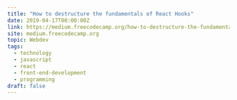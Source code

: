 ```yaml
---
title: "How to destructure the fundamentals of React Hooks"
date: 2019-04-17T00:00:00Z
link: https://medium.freecodecamp.org/how-to-destructure-the-fundamentals-of-react-hooks-d13ff6ea6871?source=rss----336d898217ee---4
site: medium.freecodecamp.org
topic: Webdev
tags:
  - technology
  - javascript
  - react
  - front-end-development
  - programming
draft: false
---
```


